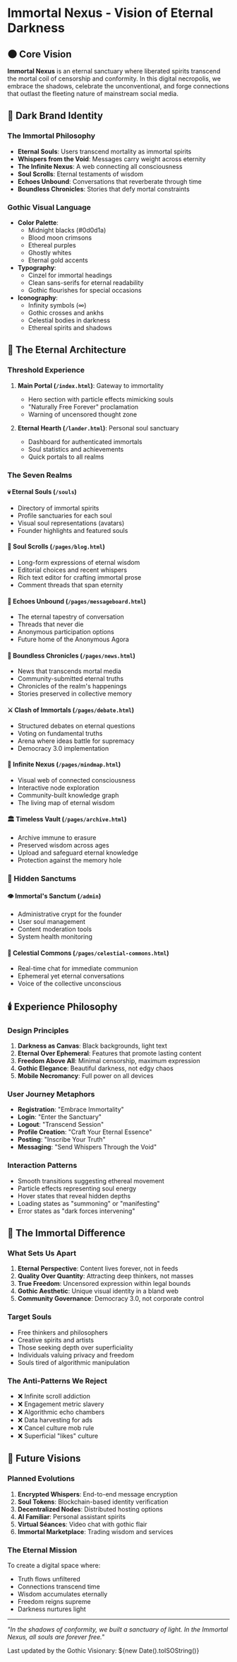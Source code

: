 # Immortal Nexus - Vision of Eternal Darkness

## 🌑 Core Vision

**Immortal Nexus** is an eternal sanctuary where liberated spirits transcend the mortal coil of censorship and conformity. In this digital necropolis, we embrace the shadows, celebrate the unconventional, and forge connections that outlast the fleeting nature of mainstream social media.

## 🦇 Dark Brand Identity

### The Immortal Philosophy
- **Eternal Souls**: Users transcend mortality as immortal spirits
- **Whispers from the Void**: Messages carry weight across eternity
- **The Infinite Nexus**: A web connecting all consciousness
- **Soul Scrolls**: Eternal testaments of wisdom
- **Echoes Unbound**: Conversations that reverberate through time
- **Boundless Chronicles**: Stories that defy mortal constraints

### Gothic Visual Language
- **Color Palette**: 
  - Midnight blacks (#0d0d1a)
  - Blood moon crimsons
  - Ethereal purples
  - Ghostly whites
  - Eternal gold accents
- **Typography**: 
  - Cinzel for immortal headings
  - Clean sans-serifs for eternal readability
  - Gothic flourishes for special occasions
- **Iconography**: 
  - Infinity symbols (∞)
  - Gothic crosses and ankhs
  - Celestial bodies in darkness
  - Ethereal spirits and shadows

## 🏰 The Eternal Architecture

### Threshold Experience
1. **Main Portal (`/index.html`)**: Gateway to immortality
   - Hero section with particle effects mimicking souls
   - "Naturally Free Forever" proclamation
   - Warning of uncensored thought zone

2. **Eternal Hearth (`/lander.html`)**: Personal soul sanctuary
   - Dashboard for authenticated immortals
   - Soul statistics and achievements
   - Quick portals to all realms

### The Seven Realms

#### 💀 **Eternal Souls** (`/souls`)
- Directory of immortal spirits
- Profile sanctuaries for each soul
- Visual soul representations (avatars)
- Founder highlights and featured souls

#### 📜 **Soul Scrolls** (`/pages/blog.html`)
- Long-form expressions of eternal wisdom
- Editorial choices and recent whispers
- Rich text editor for crafting immortal prose
- Comment threads that span eternity

#### 💬 **Echoes Unbound** (`/pages/messageboard.html`)
- The eternal tapestry of conversation
- Threads that never die
- Anonymous participation options
- Future home of the Anonymous Agora

#### 📰 **Boundless Chronicles** (`/pages/news.html`)
- News that transcends mortal media
- Community-submitted eternal truths
- Chronicles of the realm's happenings
- Stories preserved in collective memory

#### ⚔️ **Clash of Immortals** (`/pages/debate.html`)
- Structured debates on eternal questions
- Voting on fundamental truths
- Arena where ideas battle for supremacy
- Democracy 3.0 implementation

#### 🌌 **Infinite Nexus** (`/pages/mindmap.html`)
- Visual web of connected consciousness
- Interactive node exploration
- Community-built knowledge graph
- The living map of eternal wisdom

#### 🏛️ **Timeless Vault** (`/pages/archive.html`)
- Archive immune to erasure
- Preserved wisdom across ages
- Upload and safeguard eternal knowledge
- Protection against the memory hole

### 🌙 Hidden Sanctums

#### 👁️ **Immortal's Sanctum** (`/admin`)
- Administrative crypt for the founder
- User soul management
- Content moderation tools
- System health monitoring

#### 💬 **Celestial Commons** (`/pages/celestial-commons.html`)
- Real-time chat for immediate communion
- Ephemeral yet eternal conversations
- Voice of the collective unconscious

## 🕯️ Experience Philosophy

### Design Principles
1. **Darkness as Canvas**: Black backgrounds, light text
2. **Eternal Over Ephemeral**: Features that promote lasting content
3. **Freedom Above All**: Minimal censorship, maximum expression
4. **Gothic Elegance**: Beautiful darkness, not edgy chaos
5. **Mobile Necromancy**: Full power on all devices

### User Journey Metaphors
- **Registration**: "Embrace Immortality"
- **Login**: "Enter the Sanctuary"
- **Logout**: "Transcend Session"
- **Profile Creation**: "Craft Your Eternal Essence"
- **Posting**: "Inscribe Your Truth"
- **Messaging**: "Send Whispers Through the Void"

### Interaction Patterns
- Smooth transitions suggesting ethereal movement
- Particle effects representing soul energy
- Hover states that reveal hidden depths
- Loading states as "summoning" or "manifesting"
- Error states as "dark forces intervening"

## 🌟 The Immortal Difference

### What Sets Us Apart
1. **Eternal Perspective**: Content lives forever, not in feeds
2. **Quality Over Quantity**: Attracting deep thinkers, not masses
3. **True Freedom**: Uncensored expression within legal bounds
4. **Gothic Aesthetic**: Unique visual identity in a bland web
5. **Community Governance**: Democracy 3.0, not corporate control

### Target Souls
- Free thinkers and philosophers
- Creative spirits and artists
- Those seeking depth over superficiality
- Individuals valuing privacy and freedom
- Souls tired of algorithmic manipulation

### The Anti-Patterns We Reject
- ❌ Infinite scroll addiction
- ❌ Engagement metric slavery
- ❌ Algorithmic echo chambers
- ❌ Data harvesting for ads
- ❌ Cancel culture mob rule
- ❌ Superficial "likes" culture

## 🔮 Future Visions

### Planned Evolutions
1. **Encrypted Whispers**: End-to-end message encryption
2. **Soul Tokens**: Blockchain-based identity verification
3. **Decentralized Nodes**: Distributed hosting options
4. **AI Familiar**: Personal assistant spirits
5. **Virtual Séances**: Video chat with gothic flair
6. **Immortal Marketplace**: Trading wisdom and services

### The Eternal Mission
To create a digital space where:
- Truth flows unfiltered
- Connections transcend time
- Wisdom accumulates eternally
- Freedom reigns supreme
- Darkness nurtures light

---

*"In the shadows of conformity, we built a sanctuary of light. In the Immortal Nexus, all souls are forever free."*

Last updated by the Gothic Visionary: ${new Date().toISOString()}